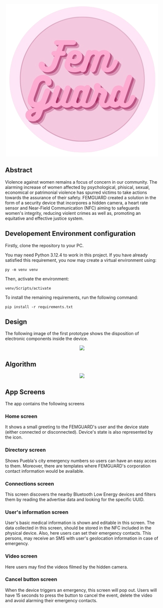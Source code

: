 <p align="center">
    <img src="https://github.com/DIRM2705/FEMGUARD/blob/main/images/Logo%20Transparent.png"/>
</p>

<h2> Abstract </h2>

Violence against women remains a focus of concern in our community. The alarming increase of women affected by psychological, phisical, sexual, economical or patrimonial violence has spurred victims to take actions towards the assurance of their safety. FEMGUARD created a solution in the form of a security device that incorpores a hidden camera, a heart rate sensor and Near-Field Communication (NFC) aiming to safeguards women's integrity, reducing violent crimes as well as, promoting an equitative and effective justice system.

<h2> Developement Environment configuration </h2>

Firstly, clone the repository to your PC.

You may need Python 3.12.4 to work in this project. If you have already satisfied this requirement, you now may create a virtual environment using:

```
py -m venv venv
```
Then, activate the environment:

```
venv/Scripts/activate
```
To install the remaining requirements, run the following command:

```
pip install -r requirements.txt
```

<h2> Design </h2>
The following image of the first prototype shows the disposition of electronic components inside the device.
<p align="center">
    <img src="https://imgur.com/hiHfNrf.jpeg"/>
</p>

<h2> Algorithm </h2>
<p align="center">
    <img src="https://imgur.com/Almqsjn.jpeg"/>
</p>

<h2>App Screens </h2>
The app contains the following screens

<h3> Home screen </h3>
It shows a small greeting to the FEMGUARD's user and the device state (either connected or disconnected). Device's state is also represented by the icon.

<h3> Directory screen </h3>
Shows Puebla's city emergency numbers so users can have an easy acces to them. Moreover, there are templates where FEMGUARD's corporation contact information would be available.

<h3> Connections screen </h3>
This screen discovers the nearby Bluetooth Low Energy devices and filters them by reading the advertise data and looking for the specific UUID.

<h3> User's information screen </h3>
User's basic medical information is shown and editable in this screen. The data collected in this screen, should be stored in the NFC included in the physical device. Also, here users can set their emergency contacts. This persons, may receive an SMS with user's geolocation information in case of emergency.

<h3> Video screen </h3>
Here users may find the videos filmed by the hidden camera.

<h3> Cancel button screen </h3>
When the device triggers an emergency, this screen will pop out. Users will have 15 seconds to press the button to cancel the event, delete the video and avoid alarming their emergency contacts.